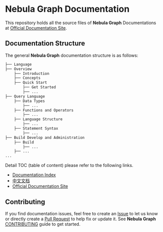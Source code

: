 # Nebula Graph Documentation

This repository holds all the source files of **Nebula Graph** Documentations at [Official Documentation Site](https://docs.nebula-graph.io/).

## Documentation Structure

The general **Nebula Graph** documentation structure is as follows:

```bash
├── Language
├── Overview
    ├── Introduction
    ├── Concepts
    ├── Quick Start
        ├── Get Started
        ├── ...
├── Query Language
    ├── Data Types
        ├── ...
    ├── Functions and Operators
        ├── ...
    ├── Language Structure
        ├── ...
    ├── Statement Syntax
        ├── ...
├── Build Develop and Administration
    ├── Build
        ├── ...
    ├── ...
...
```

Detail TOC (table of content) please refer to the following links.

- [Documentation Index](docs/manual-EN/README.md)
- [中文文档](https://docs.nebula-graph.com.cn/)
- [Official Documentation Site](https://docs.nebula-graph.io/)

## Contributing

If you find documentation issues, feel free to create an [Issue](https://github.com/vesoft-inc/nebula-docs/issues) to let us know or directly create a [Pull Request](https://github.com/vesoft-inc/nebula-docs/pulls) to help fix or update it. See **Nebula Graph** [CONTRIBUTING](CONTRIBUTING.md) guide to get started.
